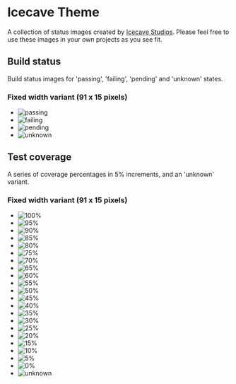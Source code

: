 # Icecave Theme

A collection of status images created by [Icecave Studios](http://icecave.com.au).
Please feel free to use these images in your own projects as you see fit.

## Build status

Build status images for 'passing', 'failing', 'pending' and 'unknown' states.

### Fixed width variant (91 x 15 pixels)

- ![passing](https://raw.github.com/ezzatron/ci-status-images/master/img/icecave/fixed-width/build-status/build-status-passing.png)
- ![failing](https://raw.github.com/ezzatron/ci-status-images/master/img/icecave/fixed-width/build-status/build-status-failing.png)
- ![pending](https://raw.github.com/ezzatron/ci-status-images/master/img/icecave/fixed-width/build-status/build-status-pending.png)
- ![unknown](https://raw.github.com/ezzatron/ci-status-images/master/img/icecave/fixed-width/build-status/build-status-unknown.png)

## Test coverage

A series of coverage percentages in 5% increments, and an 'unknown' variant.

### Fixed width variant (91 x 15 pixels)

- ![100%](https://raw.github.com/ezzatron/ci-status-images/master/img/icecave/fixed-width/test-coverage/test-coverage-100.png)
- ![95%](https://raw.github.com/ezzatron/ci-status-images/master/img/icecave/fixed-width/test-coverage/test-coverage-095.png)
- ![90%](https://raw.github.com/ezzatron/ci-status-images/master/img/icecave/fixed-width/test-coverage/test-coverage-090.png)
- ![85%](https://raw.github.com/ezzatron/ci-status-images/master/img/icecave/fixed-width/test-coverage/test-coverage-085.png)
- ![80%](https://raw.github.com/ezzatron/ci-status-images/master/img/icecave/fixed-width/test-coverage/test-coverage-080.png)
- ![75%](https://raw.github.com/ezzatron/ci-status-images/master/img/icecave/fixed-width/test-coverage/test-coverage-075.png)
- ![70%](https://raw.github.com/ezzatron/ci-status-images/master/img/icecave/fixed-width/test-coverage/test-coverage-070.png)
- ![65%](https://raw.github.com/ezzatron/ci-status-images/master/img/icecave/fixed-width/test-coverage/test-coverage-065.png)
- ![60%](https://raw.github.com/ezzatron/ci-status-images/master/img/icecave/fixed-width/test-coverage/test-coverage-060.png)
- ![55%](https://raw.github.com/ezzatron/ci-status-images/master/img/icecave/fixed-width/test-coverage/test-coverage-055.png)
- ![50%](https://raw.github.com/ezzatron/ci-status-images/master/img/icecave/fixed-width/test-coverage/test-coverage-050.png)
- ![45%](https://raw.github.com/ezzatron/ci-status-images/master/img/icecave/fixed-width/test-coverage/test-coverage-045.png)
- ![40%](https://raw.github.com/ezzatron/ci-status-images/master/img/icecave/fixed-width/test-coverage/test-coverage-040.png)
- ![35%](https://raw.github.com/ezzatron/ci-status-images/master/img/icecave/fixed-width/test-coverage/test-coverage-035.png)
- ![30%](https://raw.github.com/ezzatron/ci-status-images/master/img/icecave/fixed-width/test-coverage/test-coverage-030.png)
- ![25%](https://raw.github.com/ezzatron/ci-status-images/master/img/icecave/fixed-width/test-coverage/test-coverage-025.png)
- ![20%](https://raw.github.com/ezzatron/ci-status-images/master/img/icecave/fixed-width/test-coverage/test-coverage-020.png)
- ![15%](https://raw.github.com/ezzatron/ci-status-images/master/img/icecave/fixed-width/test-coverage/test-coverage-015.png)
- ![10%](https://raw.github.com/ezzatron/ci-status-images/master/img/icecave/fixed-width/test-coverage/test-coverage-010.png)
- ![5%](https://raw.github.com/ezzatron/ci-status-images/master/img/icecave/fixed-width/test-coverage/test-coverage-005.png)
- ![0%](https://raw.github.com/ezzatron/ci-status-images/master/img/icecave/fixed-width/test-coverage/test-coverage-000.png)
- ![unknown](https://raw.github.com/ezzatron/ci-status-images/master/img/icecave/fixed-width/test-coverage/test-coverage-unknown.png)
